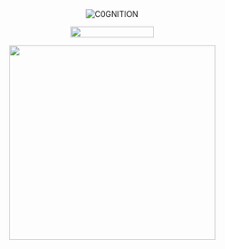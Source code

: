 ## 

<p align="center"> <img src="https://komarev.com/ghpvc/?username=C0GNITION&label=poop%20shards&color=eb9ba7&style=flat" alt="C0GNITION" /> </p>
<p align="center"> 
  <img width="150" height="20" src="https://media.discordapp.net/attachments/1299154542591606806/1339834900936785930/image.gif?ex=6810677d&is=680f15fd&hm=7e1e0765104ef366ac43acb44930de756f080408948e052356b96ff9e0d27394&=&width=225&height=30">
<p align="center"> 
  <img width="371" height="350" src="https://files.catbox.moe/jhpyj1.jpg">
</p>



